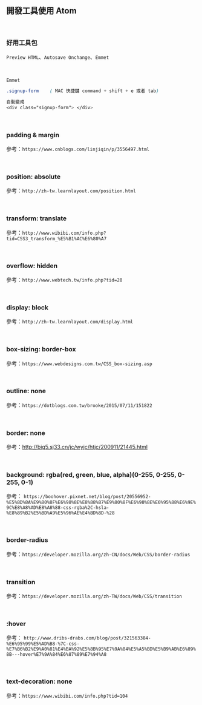 ## 開發工具使用 Atom

<br>

### 好用工具包

`Preview HTML`、`Autosave Onchange`、`Emmet`

<br>

`Emmet`

```css
.signup-form    ( MAC 快捷鍵 command + shift + e 或者 tab)

自動變成
<div class="signup-form"> </div>
```

<br>

### padding & margin

參考：`https://www.cnblogs.com/linjiqin/p/3556497.html`

<br>

### position: absolute

參考：`http://zh-tw.learnlayout.com/position.html`

<br>

### transform: translate

參考：`http://www.wibibi.com/info.php?tid=CSS3_transform_%E5%B1%AC%E6%80%A7`

<br>

### overflow: hidden

參考：`http://www.webtech.tw/info.php?tid=28`

<br>

### display: block

參考：`http://zh-tw.learnlayout.com/display.html`

<br>

### box-sizing: border-box

參考：`https://www.webdesigns.com.tw/CSS_box-sizing.asp`

<br>

### outline: none

參考：`https://dotblogs.com.tw/brooke/2015/07/11/151822`

<br>

### border: none

參考：http://big5.sj33.cn/jc/wyjc/htjc/200911/21445.html

<br>

### background: rgba(red, green, blue, alpha)(0-255, 0-255, 0-255, 0-1)

參考：
`https://boohover.pixnet.net/blog/post/20556952-%E5%8D%8A%E9%80%8F%E6%98%8E%E8%88%87%E9%80%8F%E6%98%8E%E6%95%88%E6%9E%9C%E8%A8%AD%E8%A8%88-css-rgba%2C-hsla-%E8%89%B2%E5%BD%A9%E5%96%AE%E4%BD%8D-%28`

<br>

### border-radius

參考：`https://developer.mozilla.org/zh-CN/docs/Web/CSS/border-radius`

<br>

### transition

參考：`https://developer.mozilla.org/zh-TW/docs/Web/CSS/transition`

<br>

### :hover

參考：
`http://www.dribs-drabs.com/blog/post/321563384-%E6%95%99%E5%AD%B8-%7C-css-%E7%B6%B2%E9%A0%81%E4%BA%92%E5%8B%95%E7%9A%84%E5%A5%BD%E5%B9%AB%E6%89%8B---hover%E7%9A%84%E6%87%89%E7%94%A8`

<br>

### text-decoration: none

參考：`https://www.wibibi.com/info.php?tid=104`

<br>


